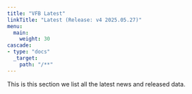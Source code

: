```yaml
---
title: "VFB Latest"
linkTitle: "Latest (Release: v4 2025.05.27)"
menu:
  main:
    weight: 30
cascade:
- type: "docs"
  _target:
    path: "/**"
---
```



This is this section we list all the latest news and released data.


